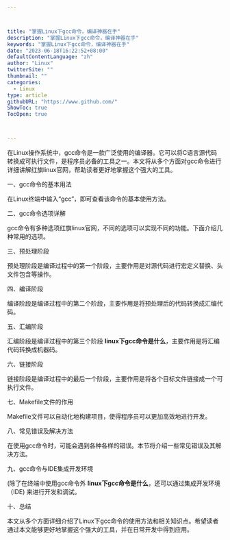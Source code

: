 ```yaml
---



title: "掌握Linux下gcc命令，编译神器在手"
description: "掌握Linux下gcc命令，编译神器在手"
keywords: "掌握Linux下gcc命令，编译神器在手"
date: "2023-06-18T16:22:52+08:00"
defaultContentLanguage: "zh"
author: "Linux"
twitterSite: ""
thumbnail: ""
categories:
  - Linux
type: article
githubURL: "https://www.github.com/"
ShowToc: true
TocOpen: true



---
```


在Linux操作系统中，gcc命令是一款广泛使用的编译器。它可以将C语言源代码转换成可执行文件，是程序员必备的工具之一。本文将从多个方面对gcc命令进行详细讲解红旗linux官网，帮助读者更好地掌握这个强大的工具。

一、gcc命令的基本用法

在Linux终端中输入“gcc”，即可查看该命令的基本使用方法。

二、gcc命令选项详解

gcc命令有多种选项红旗linux官网，不同的选项可以实现不同的功能。下面介绍几种常用的选项。

三、预处理阶段

预处理阶段是编译过程中的第一个阶段，主要作用是对源代码进行宏定义替换、头文件包含等操作。

四、编译阶段

编译阶段是编译过程中的第二个阶段，主要作用是将预处理后的代码转换成汇编代码。

五、汇编阶段

汇编阶段是编译过程中的第三个阶段 **linux下gcc命令是什么**，主要作用是将汇编代码转换成机器码。

六、链接阶段

链接阶段是编译过程中的最后一个阶段，主要作用是将各个目标文件链接成一个可执行文件。

七、Makefile文件的作用

Makefile文件可以自动化地构建项目，使得程序员可以更加高效地进行开发。

八、常见错误及解决方法

在使用gcc命令时，可能会遇到各种各样的错误。本节将介绍一些常见错误及其解决方法。

九、gcc命令与IDE集成开发环境

(除了在终端中使用gcc命令外 **linux下gcc命令是什么**，还可以通过集成开发环境（IDE) 来进行开发和调试。

十、总结

本文从多个方面详细介绍了Linux下gcc命令的使用方法和相关知识点。希望读者通过本文能够更好地掌握这个强大的工具，并在日常开发中得到应用。